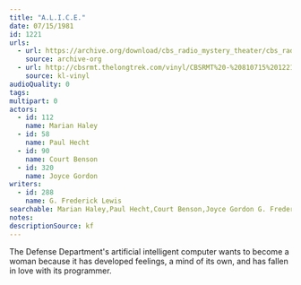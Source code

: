 ```yaml
---
title: "A.L.I.C.E."
date: 07/15/1981
id: 1221
urls: 
  - url: https://archive.org/download/cbs_radio_mystery_theater/cbs_radio_mystery_theater-1201-1250.zip/cbs_radio_mystery_theater-1201-1250%2Fcbsrmt_1221_alice.mp3
    source: archive-org
  - url: http://cbsrmt.thelongtrek.com/vinyl/CBSRMT%20-%20810715%201221%20Alice_afrts.mp3
    source: kl-vinyl
audioQuality: 0
tags: 
multipart: 0
actors:  
  - id: 112
    name: Marian Haley  
  - id: 58
    name: Paul Hecht  
  - id: 90
    name: Court Benson  
  - id: 320
    name: Joyce Gordon
writers:  
  - id: 288
    name: G. Frederick Lewis
searchable: Marian Haley,Paul Hecht,Court Benson,Joyce Gordon G. Frederick Lewis
notes: 
descriptionSource: kf
---
```

The Defense Department's artificial intelligent computer wants to become a woman because it has developed feelings, a mind of its own, and has fallen in love with its programmer.